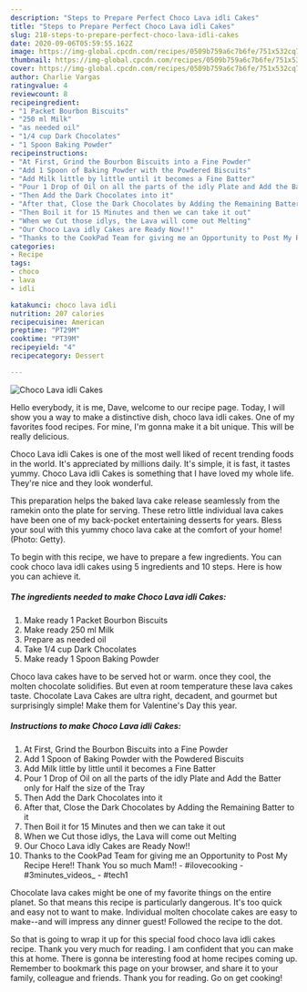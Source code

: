 ```yaml
---
description: "Steps to Prepare Perfect Choco Lava idli Cakes"
title: "Steps to Prepare Perfect Choco Lava idli Cakes"
slug: 218-steps-to-prepare-perfect-choco-lava-idli-cakes
date: 2020-09-06T05:59:55.162Z
image: https://img-global.cpcdn.com/recipes/0509b759a6c7b6fe/751x532cq70/choco-lava-idli-cakes-recipe-main-photo.jpg
thumbnail: https://img-global.cpcdn.com/recipes/0509b759a6c7b6fe/751x532cq70/choco-lava-idli-cakes-recipe-main-photo.jpg
cover: https://img-global.cpcdn.com/recipes/0509b759a6c7b6fe/751x532cq70/choco-lava-idli-cakes-recipe-main-photo.jpg
author: Charlie Vargas
ratingvalue: 4
reviewcount: 8
recipeingredient:
- "1 Packet Bourbon Biscuits"
- "250 ml Milk"
- "as needed oil"
- "1/4 cup Dark Chocolates"
- "1 Spoon Baking Powder"
recipeinstructions:
- "At First, Grind the Bourbon Biscuits into a Fine Powder"
- "Add 1 Spoon of Baking Powder with the Powdered Biscuits"
- "Add Milk little by little until it becomes a Fine Batter"
- "Pour 1 Drop of Oil on all the parts of the idly Plate and Add the Batter only for Half the size of the Tray"
- "Then Add the Dark Chocolates into it"
- "After that, Close the Dark Chocolates by Adding the Remaining Batter to it"
- "Then Boil it for 15 Minutes and then we can take it out"
- "When we Cut those idlys, the Lava will come out Melting"
- "Our Choco Lava idly Cakes are Ready Now!!"
- "Thanks to the CookPad Team for giving me an Opportunity to Post My Recipe Here!! Thank You so much Mam!! #ilovecooking #3minutes_videos_ #tech1"
categories:
- Recipe
tags:
- choco
- lava
- idli

katakunci: choco lava idli 
nutrition: 207 calories
recipecuisine: American
preptime: "PT29M"
cooktime: "PT39M"
recipeyield: "4"
recipecategory: Dessert

---
```



![Choco Lava idli Cakes](https://img-global.cpcdn.com/recipes/0509b759a6c7b6fe/751x532cq70/choco-lava-idli-cakes-recipe-main-photo.jpg)

Hello everybody, it is me, Dave, welcome to our recipe page. Today, I will show you a way to make a distinctive dish, choco lava idli cakes. One of my favorites food recipes. For mine, I'm gonna make it a bit unique. This will be really delicious.

Choco Lava idli Cakes is one of the most well liked of recent trending foods in the world. It's appreciated by millions daily. It's simple, it is fast, it tastes yummy. Choco Lava idli Cakes is something that I have loved my whole life. They're nice and they look wonderful.

This preparation helps the baked lava cake release seamlessly from the ramekin onto the plate for serving. These retro little individual lava cakes have been one of my back-pocket entertaining desserts for years. Bless your soul with this yummy choco lava cake at the comfort of your home! (Photo: Getty).


To begin with this recipe, we have to prepare a few ingredients. You can cook choco lava idli cakes using 5 ingredients and 10 steps. Here is how you can achieve it.

<!--inarticleads1-->

##### The ingredients needed to make Choco Lava idli Cakes:

1. Make ready 1 Packet Bourbon Biscuits
1. Make ready 250 ml Milk
1. Prepare as needed oil
1. Take 1/4 cup Dark Chocolates
1. Make ready 1 Spoon Baking Powder


Choco lava cakes have to be served hot or warm. once they cool, the molten chocolate solidifies. But even at room temperature these lava cakes taste. Chocolate Lava Cakes are ultra right, decadent, and gourmet but surprisingly simple! Make them for Valentine&#39;s Day this year. 

<!--inarticleads2-->

##### Instructions to make Choco Lava idli Cakes:

1. At First, Grind the Bourbon Biscuits into a Fine Powder
1. Add 1 Spoon of Baking Powder with the Powdered Biscuits
1. Add Milk little by little until it becomes a Fine Batter
1. Pour 1 Drop of Oil on all the parts of the idly Plate and Add the Batter only for Half the size of the Tray
1. Then Add the Dark Chocolates into it
1. After that, Close the Dark Chocolates by Adding the Remaining Batter to it
1. Then Boil it for 15 Minutes and then we can take it out
1. When we Cut those idlys, the Lava will come out Melting
1. Our Choco Lava idly Cakes are Ready Now!!
1. Thanks to the CookPad Team for giving me an Opportunity to Post My Recipe Here!! Thank You so much Mam!! - #ilovecooking - #3minutes_videos_ - #tech1


Chocolate lava cakes might be one of my favorite things on the entire planet. So that means this recipe is particularly dangerous. It&#39;s too quick and easy not to want to make. Individual molten chocolate cakes are easy to make--and will impress any dinner guest! Followed the recipe to the dot. 

So that is going to wrap it up for this special food choco lava idli cakes recipe. Thank you very much for reading. I am confident that you can make this at home. There is gonna be interesting food at home recipes coming up. Remember to bookmark this page on your browser, and share it to your family, colleague and friends. Thank you for reading. Go on get cooking!
